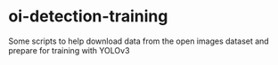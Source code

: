 # oi-detection-training

Some scripts to help download data from the open images dataset and prepare for training with YOLOv3
